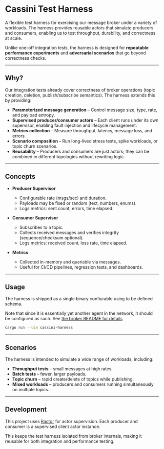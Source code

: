 # Cassini Test Harness

A flexible test harness for exercising our message broker under a variety of workloads. The harness provides reusable actors that simulate producers and consumers, enabling us to test throughput, durability, and correctness at scale.

Unlike one-off integration tests, the harness is designed for **repeatable performance experiments** and **adversarial scenarios** that go beyond correctness checks.

---

## Why?

Our integration tests already cover correctness of broker operations (topic creation, deletion, publish/subscribe semantics). The harness extends this by providing:

* **Parameterized message generation** – Control message size, type, rate, and payload entropy.
* **Supervised producer/consumer actors** – Each client runs under its own supervisor, enabling fault injection and lifecycle management.
* **Metrics collection** – Measure throughput, latency, message loss, and errors.
* **Scenario composition** – Run long-lived stress tests, spike workloads, or topic churn scenarios.
* **Reusability** – Producers and consumers are just actors; they can be combined in different topologies without rewriting logic.

---

## Concepts

* **Producer Supervisor**

  * Configurable rate (msgs/sec) and duration.
  * Payloads may be fixed or random (text, numbers, enums).
  * Logs metrics: sent count, errors, time elapsed.

* **Consumer Supervisor**

  * Subscribes to a topic.
  * Collects received messages and verifies integrity (sequence/checksum optional).
  * Logs metrics: received count, loss rate, time elapsed.

* **Metrics**

  * Collected in-memory and queriable via messages.
  * Useful for CI/CD pipelines, regression tests, and dashboards.

---

## Usage

The harness is shipped as a single binary confiurable using to be defined schema.

Note that since it is essentially yet another agent in the network, it should be configured as such. See [the broker README for details](../broker/readme.md)

```bash
cargo run --bin cassini-harness
```
---

## Scenarios

The harness is intended to simulate a wide range of workloads, including:

* **Throughput tests** – small messages at high rates.
* **Batch tests** – fewer, larger payloads.
* **Topic churn** – rapid create/delete of topics while publishing.
* **Mixed workloads** – producers and consumers running simultaneously on multiple topics.

---

## Development

This project uses [Ractor](https://github.com/slawlor/ractor) for actor supervision. Each producer and consumer is a supervised client actor instance.

This keeps the test harness isolated from broker internals, making it reusable for both integration and performance testing.
